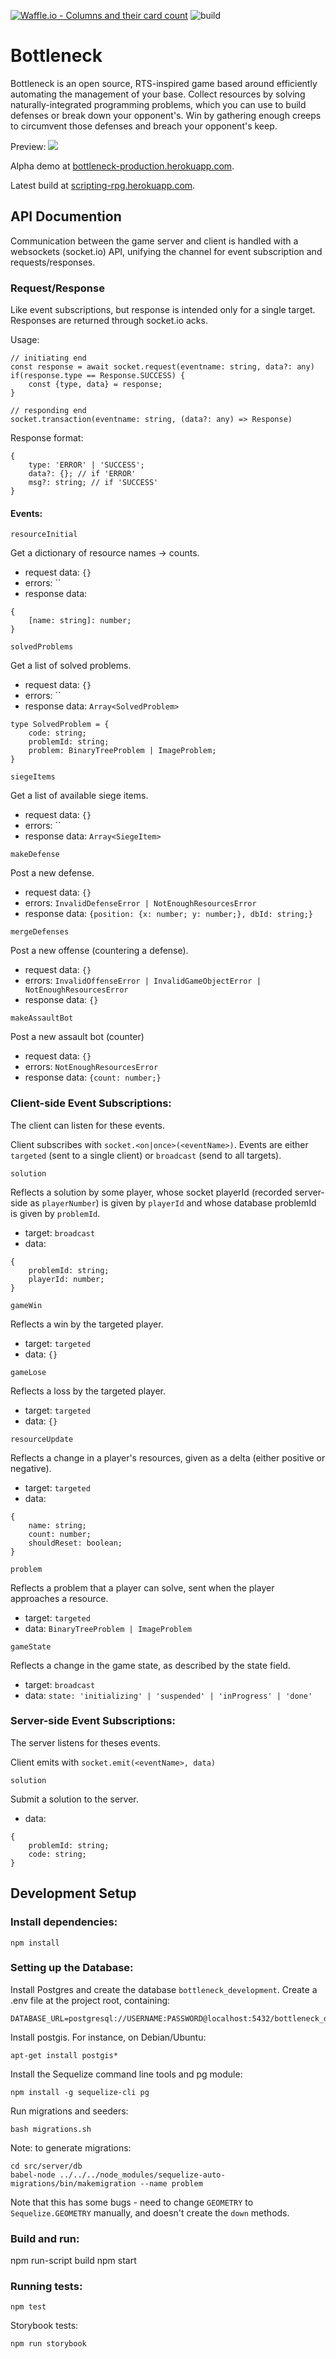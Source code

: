 [![Waffle.io - Columns and their card count](https://badge.waffle.io/lolney/bottleneck.svg?columns=all)](https://waffle.io/lolney/bottleneck)
![build](https://travis-ci.org/lolney/bottleneck.svg?branch=master)

# Bottleneck

Bottleneck is an open source, RTS-inspired game based around efficiently automating the management of your base. Collect resources by solving naturally-integrated programming problems, which you can use to build defenses or break down your opponent's. Win by gathering enough creeps to circumvent those defenses and breach your opponent's keep.

Preview:
![](https://i.imgur.com/d3UhZJu.jpg)

Alpha demo at [bottleneck-production.herokuapp.com](http://bottleneck-production.herokuapp.com/).

Latest build at [scripting-rpg.herokuapp.com](http://scripting-rpg.herokuapp.com/).

## API Documention

Communication between the game server and client is handled with a websockets (socket.io) API, unifying the channel for event subscription and requests/responses.

### Request/Response

Like event subscriptions, but response is intended only for a single target. Responses are returned through socket.io acks.

Usage:

```
// initiating end
const response = await socket.request(eventname: string, data?: any)
if(response.type == Response.SUCCESS) {
    const {type, data} = response;
}
```

```
// responding end
socket.transaction(eventname: string, (data?: any) => Response)
```

Response format:

```
{
    type: 'ERROR' | 'SUCCESS';
    data?: {}; // if 'ERROR'
    msg?: string; // if 'SUCCESS'
}
```

#### Events:

`resourceInitial`

Get a dictionary of resource names -> counts.

- request data: `{}`
- errors: ``
- response data:

```
{
    [name: string]: number;
}
```

`solvedProblems`

Get a list of solved problems.

- request data: `{}`
- errors: ``
- response data: `Array<SolvedProblem>`

```
type SolvedProblem = {
    code: string;
    problemId: string;
    problem: BinaryTreeProblem | ImageProblem;
}
```

`siegeItems`

Get a list of available siege items.

- request data: `{}`
- errors: ``
- response data: `Array<SiegeItem>`

`makeDefense`

Post a new defense.

- request data: `{}`
- errors: `InvalidDefenseError | NotEnoughResourcesError`
- response data: `{position: {x: number; y: number;}, dbId: string;}`

`mergeDefenses`

Post a new offense (countering a defense).

- request data: `{}`
- errors: `InvalidOffenseError | InvalidGameObjectError | NotEnoughResourcesError`
- response data: `{}`

`makeAssaultBot`

Post a new assault bot (counter)

- request data: `{}`
- errors: `NotEnoughResourcesError`
- response data: `{count: number;}`

### Client-side Event Subscriptions:

The client can listen for these events.

Client subscribes with `socket.<on|once>(<eventName>)`. Events are either `targeted` (sent to a single client) or `broadcast` (send to all targets).

`solution`

Reflects a solution by some player, whose socket playerId (recorded server-side as `playerNumber`) is given by `playerId` and whose database problemId is given by `problemId`.

- target: `broadcast`
- data:

```
{
    problemId: string;
    playerId: number;
}
```

`gameWin`

Reflects a win by the targeted player.

- target: `targeted`
- data: `{}`

`gameLose`

Reflects a loss by the targeted player.

- target: `targeted`
- data: `{}`

`resourceUpdate`

Reflects a change in a player's resources, given as a delta (either positive or negative).

- target: `targeted`
- data:

```
{
    name: string;
    count: number;
    shouldReset: boolean;
}
```

`problem`

Reflects a problem that a player can solve, sent when the player approaches a resource.

- target: `targeted`
- data: `BinaryTreeProblem | ImageProblem`

`gameState`

Reflects a change in the game state, as described by the state field.

- target: `broadcast`
- data: `state: 'initializing' | 'suspended' | 'inProgress' | 'done'`

### Server-side Event Subscriptions:

The server listens for theses events.

Client emits with `socket.emit(<eventName>, data)`

`solution`

Submit a solution to the server.

- data:

```
{
    problemId: string;
    code: string;
}
```

## Development Setup

### Install dependencies:

```
npm install
```

### Setting up the Database:

Install Postgres and create the database `bottleneck_development`.
Create a .env file at the project root, containing:

```
DATABASE_URL=postgresql://USERNAME:PASSWORD@localhost:5432/bottleneck_development
```

Install postgis. For instance, on Debian/Ubuntu:

```
apt-get install postgis*
```

Install the Sequelize command line tools and pg module:

```
npm install -g sequelize-cli pg
```

Run migrations and seeders:

```
bash migrations.sh
```

Note: to generate migrations:

```
cd src/server/db
babel-node ../../../node_modules/sequelize-auto-migrations/bin/makemigration --name problem
```

Note that this has some bugs - need to change `GEOMETRY` to `Sequelize.GEOMETRY` manually, and doesn't create the `down` methods.

### Build and run:

npm run-script build
npm start

### Running tests:

```
npm test
```

Storybook tests:

```
npm run storybook
```
